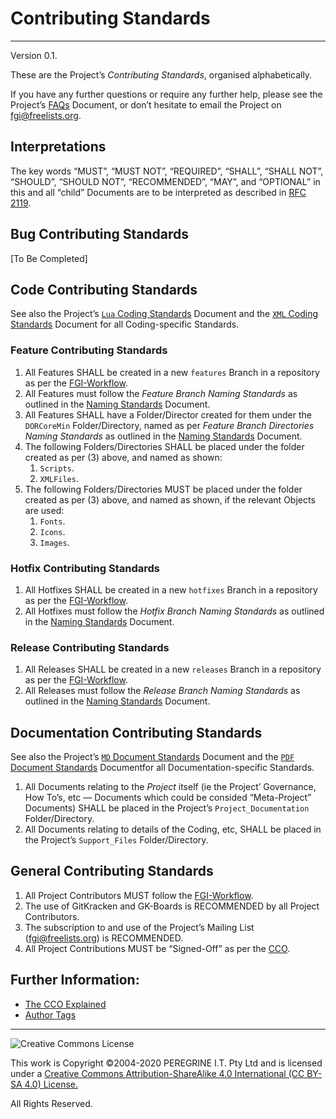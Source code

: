 # Contributing Standards

---

Version 0.1.

These are the Project&rsquo;s *Contributing Standards*, organised alphabetically.

If you have any further questions or require any further help, please see the Project&rsquo;s [FAQs](https://github.com/Dulux-Oz/FGI/master/Project_Documentation/FAQs.md) Document, or don&rsquo;t hesitate to email the Project on <fgi@freelists.org>.

## Interpretations

The key words &ldquo;MUST&rdquo;, &ldquo;MUST NOT&rdquo;, &ldquo;REQUIRED&rdquo;, &ldquo;SHALL&rdquo;, &ldquo;SHALL NOT&rdquo;, &ldquo;SHOULD&rdquo;, &ldquo;SHOULD NOT&rdquo;, &ldquo;RECOMMENDED&rdquo;, &ldquo;MAY&rdquo;, and &ldquo;OPTIONAL&rdquo; in this and all &ldquo;child&rdquo; Documents are to be interpreted as described in [RFC 2119](https://tools.ietf.org/html/rfc2119).

## Bug Contributing Standards

[To Be Completed]

## Code Contributing Standards

See also the Project&rsquo;s [`Lua` Coding Standards](https://github.com/Dulux-Oz/FGI/master/Project_Documents/Lua_Coding_Standards.md) Document and the [`XML` Coding Standards](https://github.com/Dulux-Oz/FGI/master/Project_Documentation/XML_Coding_Standards.md) Document for all Coding-specific Standards.

### Feature Contributing Standards

1. All Features SHALL be created in a new `features` Branch in a repository as per the [FGI-Workflow](https://github.com/Dulux-Oz/FGI/master/Project_Documentation/How_To_Participate_In_The_Project_Workflow.md).
2. All Features must follow the *Feature Branch Naming Standards* as outlined in the [Naming Standards](https://github.com/Dulux-Oz/FGI/master/Project_Documentation/Naming_Standards.md) Document.
3. All Features SHALL have a Folder/Director created for them under the `DORCoreMin` Folder/Directory, named as per *Feature Branch Directories Naming Standards* as outlined in the [Naming Standards](https://github.com/Dulux-Oz/FGI/master/Project_Documentation/Naming_Standards.md) Document.
4. The following Folders/Directories SHALL be placed under the folder created as per (3) above, and named as shown:
	1. `Scripts`.
	2. `XMLFiles`.
5. The following Folders/Directories MUST be placed under the folder created as per (3) above, and named as shown, if the relevant Objects are used:
	1. `Fonts`.
	2. `Icons`.
	3. `Images`.

### Hotfix Contributing Standards

1. All Hotfixes SHALL be created in a new `hotfixes` Branch in a repository as per the [FGI-Workflow](https://github.com/Dulux-Oz/FGI/master/Project_Documentation/How_To_Participate_In_The_Project_Workflow.md).
2. All Hotfixes must follow the *Hotfix Branch Naming Standards* as outlined in the [Naming Standards](https://github.com/Dulux-Oz/FGI/master/Project_Documentation/Naming_Standards.md) Document.

### Release Contributing Standards

1. All Releases SHALL be created in a new `releases` Branch in a repository as per the [FGI-Workflow](https://github.com/Dulux-Oz/FGI/master/Project_Documentation/How_To_Participate_In_The_Project_Workflow.md).
2. All Releases must follow the *Release Branch Naming Standards* as outlined in the [Naming Standards](https://github.com/Dulux-Oz/FGI/master/Project_Documentation/Naming_Standards.md) Document.

## Documentation Contributing Standards

See also the Project&rsquo;s [`MD` Document Standards](https://github.com/Dulux-Oz/FGI/master/Project_Documentation/MD_Document_Standards.md) Document and the [`PDF` Document Standards](https://github.com/Dulux-Oz/FGI/master/Project_Documentation/PDF_Document_Standards.md) Documentfor all Documentation-specific Standards.

1. All Documents relating to the *Project* itself (ie the Project&rsquo; Governance, How To&rsquo;s, etc &mdash; Documents which could be consided &ldquo;Meta-Project&rdquo; Documents) SHALL be placed in the Project&rsquo;s `Project_Documentation` Folder/Directory.
2. All Documents relating to details of the Coding, etc, SHALL be placed in the Project&rsquo;s `Support_Files` Folder/Directory.

## General Contributing Standards

1. All Project Contributors MUST follow the [FGI-Workflow](https://github.com/Dulux-Oz/FGI/master/Project_Documentation/How_To_Participate_In_The_Project_Workflow.md).
2. The use of GitKracken and GK-Boards is RECOMMENDED by all Project Contributors.
3. The subscription to and use of the Project&rsquo;s Mailing List (<fgi@freelists.org>) is RECOMMENDED.
4. All Project Contributions MUST be &ldquo;Signed-Off&rdquo; as per the [CCO](https://github.com/Dulux-Oz/FGI/master/Project_Documentation/CCO.md).

## Further Information:

- [The CCO Explained](https://github.com/Dulux-Oz/FGI/master/Project_Documentation/CCO_Explained.md)
- [Author Tags](https://github.com/Dulux-Oz/FGI/master/Project_Documentation/Author_Tags.md)

---

![Creative Commons License](https://i.creativecommons.org/l/by-sa/4.0/88x31.png "Creative Commons License")

This work is Copyright &copy;2004-2020 PEREGRINE I.T. Pty Ltd and is licensed under a [Creative Commons Attribution-ShareAlike 4.0 International (CC BY-SA 4.0) License.](https://creativecommons.org/licenses/by-sa/4.0/)

All Rights Reserved.
